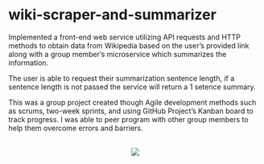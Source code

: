 # wiki-scraper-and-summarizer

Implemented a front-end web service utilizing API requests and HTTP methods to obtain data from Wikipedia based on the user’s provided link along with a group member’s microservice which summarizes the information. 

The user is able to request their summarization sentence length, if a sentence length is not passed the service will return a 1 setence summary. 

This was a group project created though Agile development methods such as scrums, two-week sprints, and using GitHub Project’s Kanban board to track progress. I was able to peer program with other group members to help them overcome errors and barriers.

<br>

<div align="center" ><img src="static/wiki_demo_zoomed.gif"></div>


